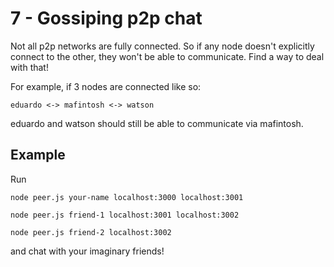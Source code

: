 # 7 - Gossiping p2p chat

Not all p2p networks are fully connected. So if any node doesn't
explicitly connect to the other, they won't be able to
communicate. Find a way to deal with that!

For example, if 3 nodes are connected like so:

`eduardo <-> mafintosh <-> watson`

eduardo and watson should still be able to communicate via mafintosh.

## Example

Run

`node peer.js your-name localhost:3000 localhost:3001`

`node peer.js friend-1 localhost:3001 localhost:3002`

`node peer.js friend-2 localhost:3002`

and chat with your imaginary friends!